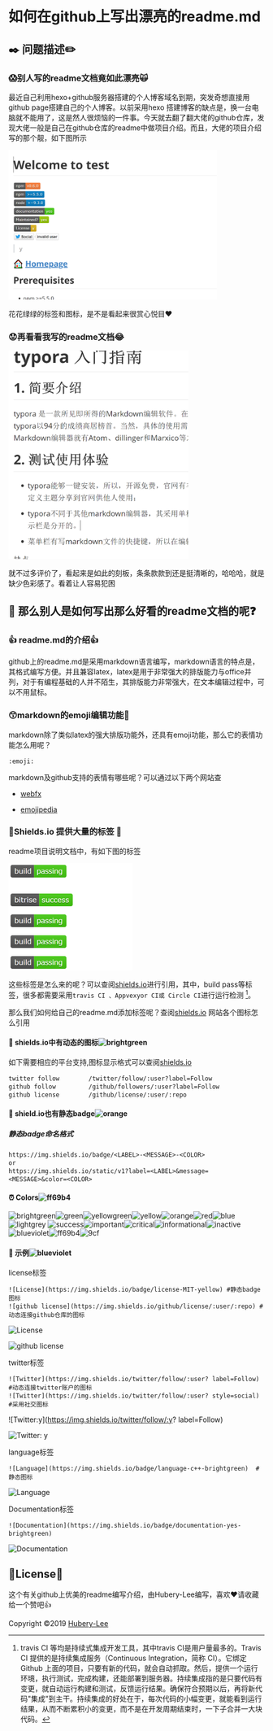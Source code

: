 <!-- [TOC] -->

#  如何在github上写出漂亮的readme.md

## :black_nib: 问题描述:pencil2:

### :scream:别人写的readme文档竟如此漂亮:scream_cat:

最近自己利用hexo+github服务器搭建的个人博客域名到期，突发奇想直接用github page搭建自己的个人博客。以前采用hexo 搭建博客的缺点是，换一台电脑就不能用了，这是然人很烦恼的一件事。今天就去翻了翻大佬的github仓库，发现大佬一般是自己在github仓库的readme中做项目介绍。而且，大佬的项目介绍写的那个靓，如下图所示

<img src=".\images\OthersMarkdownFile.PNG" style="zoom:40%">

花花绿绿的标签和图标，是不是看起来很赏心悦目:heart:

### :worried:再看看我写的readme文档:joy:

<img src=".\images\OurMarkdowFileFormate.PNG"  style="zoom:40%">

就不过多评价了，看起来是如此的刻板，条条款款到还是挺清晰的，哈哈哈，就是缺少色彩感了。看着让人容易犯困



## :thinking: 那么别人是如何写出那么好看的readme文档的呢:question:

### :+1: readme.md的介绍:+1:

github上的readme.md是采用markdown语言编写，markdown语言的特点是，其格式编写方便。并且兼容latex，latex是用于非常强大的排版能力与office并列，对于有编程基础的人并不陌生，其排版能力非常强大，在文本编辑过程中，可以不用鼠标。 

### :kissing_smiling_eyes:markdown的emoji编辑功能:kiss:

markdown除了类似latex的强大排版功能外，还具有emoji功能，那么它的表情功能怎么用呢？

```
:emoji:
```

markdown及github支持的表情有哪些呢？可以通过以下两个网站查

- [webfx](https://www.webfx.com/tools/emoji-cheat-sheet/)

- [emojipedia](https://emojipedia.org/)

### :whale:Shields.io 提供大量的标签 :feet:

readme项目说明文档中，有如下图的标签

<img src="./images/Capture.PNG" style="zoom:50%">

这些标签是怎么来的呢？可以查阅[shields.io](shields.io)进行引用，其中，build pass等标签，很多都需要采用`travis CI 、Appvexyor CI或 Circle CI`进行运行检测 [^1]。

那么我们如何给自己的readme.md添加标签呢？查阅[shields.io](shields.io) 网站各个图标怎么引用

#### :maple_leaf: shields.io中有动态的图标![brightgreen](https://img.shields.io/badge/-shields.io中有动态的图标-brightgreen)

如下需要相应的平台支持,图标显示格式可以查阅[shields.io](shields.io) 

```
twitter follow        /twitter/follow/:user?label=Follow
github follow         /github/followers/:user?label=Follow
github license        /github/license/:user/:repo
```



#### :articulated_lorry: shield.io也有静态badge![orange](https://img.shields.io/badge/-shield.io也有静态badge-orange)

##### 静态badge命名格式

```
https://img.shields.io/badge/<LABEL>-<MESSAGE>-<COLOR>
or
https://img.shields.io/static/v1?label=<LABEL>&message=<MESSAGE>&color=<COLOR>
```

#### :alarm_clock: Colors![ff69b4](https://img.shields.io/badge/-Colors-ff69b4)

![brightgreen](https://img.shields.io/badge/-brightgreen-brightgreen)![green](https://img.shields.io/badge/-green-green)![yellowgreen](https://img.shields.io/badge/-yellowgreen-yellowgreen)![yellow](https://img.shields.io/badge/-yellow-yellow)![orange](https://img.shields.io/badge/-orange-orange)![red](https://img.shields.io/badge/-red-red)![blue](https://img.shields.io/badge/-blue-blue)![lightgrey](https://img.shields.io/badge/-lightgrey-lightgrey)
![success](https://img.shields.io/badge/-success-success)![important](https://img.shields.io/badge/-important-important)![critical](https://img.shields.io/badge/-critical-critical)![informational](https://img.shields.io/badge/-informational-informational)![inactive](https://img.shields.io/badge/-inactive-inactive)
![blueviolet](https://img.shields.io/badge/-blueviolet-blueviolet)![ff69b4](https://img.shields.io/badge/-ff69b4-ff69b4)![9cf](https://img.shields.io/badge/-9cf-9cf)

#### :frog: 示例![blueviolet](https://img.shields.io/badge/-示例-blueviolet)

license标签

```
![License](https://img.shields.io/badge/license-MIT-yellow) #静态badge图标
![github license](https://img.shields.io/github/license/:user/:repo) #动态连接github仓库的图标
```

![License](https://img.shields.io/badge/license-MIT-yellow)

![github license](https://img.shields.io/github/license/:user/:repo)

twitter标签

```
![Twitter](https://img.shields.io/twitter/follow/:user? label=Follow) #动态连接twitter账户的图标
![Twitter](https://img.shields.io/twitter/follow/:user? style=social) #采用社交图标
```

![Twitter:y](https://img.shields.io/twitter/follow/:y? label=Follow)

![Twitter: y](https://img.shields.io/twitter/follow/:y?style=social)

language标签

```
![Language](https://img.shields.io/badge/language-c++-brightgreen)  #静态图标
```

![Language](https://img.shields.io/badge/language-c++-brightgreen)

 

Documentation标签

```
![Documentation](https://img.shields.io/badge/documentation-yes-brightgreen)
```

![Documentation](https://img.shields.io/badge/documentation-yes-brightgreen)

## :memo:License:sparkling_heart:

这个有关github上优美的readme编写介绍，由Hubery-Lee编写，喜欢:heart:请收藏给一个赞吧:thumbsup:

[^1]:travis CI 等均是持续式集成开发工具，其中travis CI是用户量最多的。Travis CI 提供的是持续集成服务（Continuous Integration，简称 CI）。它绑定 Github 上面的项目，只要有新的代码，就会自动抓取。然后，提供一个运行环境，执行测试，完成构建，还能部署到服务器。持续集成指的是只要代码有变更，就自动运行构建和测试，反馈运行结果。确保符合预期以后，再将新代码"集成"到主干。持续集成的好处在于，每次代码的小幅变更，就能看到运行结果，从而不断累积小的变更，而不是在开发周期结束时，一下子合并一大块代码。

Copyright :copyright:2019 [Hubery-Lee](https://github.com/Hubery-Lee)



